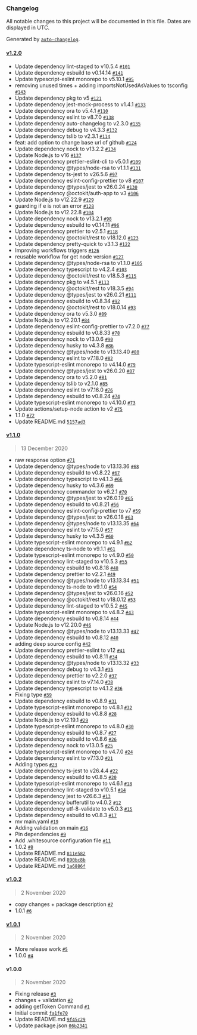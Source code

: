 ### Changelog

All notable changes to this project will be documented in this file. Dates are displayed in UTC.

Generated by [`auto-changelog`](https://github.com/CookPete/auto-changelog).

#### [v1.2.0](https://github.com/gagoar/github-app-installation-token/compare/v1.1.0...v1.2.0)

- Update dependency lint-staged to v10.5.4 [`#101`](https://github.com/gagoar/github-app-installation-token/pull/101)
- Update dependency esbuild to v0.14.14 [`#141`](https://github.com/gagoar/github-app-installation-token/pull/141)
- Update typescript-eslint monorepo to v5.10.1 [`#95`](https://github.com/gagoar/github-app-installation-token/pull/95)
- removing unused times + adding importsNotUsedAsValues to tsconfig [`#143`](https://github.com/gagoar/github-app-installation-token/pull/143)
- Update dependency pkg to v5 [`#121`](https://github.com/gagoar/github-app-installation-token/pull/121)
- Update dependency jest-mock-process to v1.4.1 [`#133`](https://github.com/gagoar/github-app-installation-token/pull/133)
- Update dependency ora to v5.4.1 [`#110`](https://github.com/gagoar/github-app-installation-token/pull/110)
- Update dependency eslint to v8.7.0 [`#138`](https://github.com/gagoar/github-app-installation-token/pull/138)
- Update dependency auto-changelog to v2.3.0 [`#135`](https://github.com/gagoar/github-app-installation-token/pull/135)
- Update dependency debug to v4.3.3 [`#132`](https://github.com/gagoar/github-app-installation-token/pull/132)
- Update dependency tslib to v2.3.1 [`#114`](https://github.com/gagoar/github-app-installation-token/pull/114)
- feat: add option to change base url of github [`#124`](https://github.com/gagoar/github-app-installation-token/pull/124)
- Update dependency nock to v13.2.2 [`#134`](https://github.com/gagoar/github-app-installation-token/pull/134)
- Update Node.js to v16 [`#137`](https://github.com/gagoar/github-app-installation-token/pull/137)
- Update dependency prettier-eslint-cli to v5.0.1 [`#109`](https://github.com/gagoar/github-app-installation-token/pull/109)
- Update dependency @types/node-rsa to v1.1.1 [`#131`](https://github.com/gagoar/github-app-installation-token/pull/131)
- Update dependency ts-jest to v26.5.6 [`#97`](https://github.com/gagoar/github-app-installation-token/pull/97)
- Update dependency eslint-config-prettier to v8 [`#107`](https://github.com/gagoar/github-app-installation-token/pull/107)
- Update dependency @types/jest to v26.0.24 [`#130`](https://github.com/gagoar/github-app-installation-token/pull/130)
- Update dependency @octokit/auth-app to v3 [`#106`](https://github.com/gagoar/github-app-installation-token/pull/106)
- Update Node.js to v12.22.9 [`#129`](https://github.com/gagoar/github-app-installation-token/pull/129)
- guarding if e is not an error [`#128`](https://github.com/gagoar/github-app-installation-token/pull/128)
- Update Node.js to v12.22.8 [`#104`](https://github.com/gagoar/github-app-installation-token/pull/104)
- Update dependency nock to v13.2.1 [`#98`](https://github.com/gagoar/github-app-installation-token/pull/98)
- Update dependency esbuild to v0.14.11 [`#96`](https://github.com/gagoar/github-app-installation-token/pull/96)
- Update dependency prettier to v2.5.1 [`#118`](https://github.com/gagoar/github-app-installation-token/pull/118)
- Update dependency @octokit/rest to v18.12.0 [`#123`](https://github.com/gagoar/github-app-installation-token/pull/123)
- Update dependency pretty-quick to v3.1.3 [`#122`](https://github.com/gagoar/github-app-installation-token/pull/122)
- Improving workflows triggers [`#126`](https://github.com/gagoar/github-app-installation-token/pull/126)
- reusable workflow for get node version [`#127`](https://github.com/gagoar/github-app-installation-token/pull/127)
- Update dependency @types/node-rsa to v1.1.0 [`#105`](https://github.com/gagoar/github-app-installation-token/pull/105)
- Update dependency typescript to v4.2.4 [`#103`](https://github.com/gagoar/github-app-installation-token/pull/103)
- Update dependency @octokit/rest to v18.5.3 [`#115`](https://github.com/gagoar/github-app-installation-token/pull/115)
- Update dependency pkg to v4.5.1 [`#113`](https://github.com/gagoar/github-app-installation-token/pull/113)
- Update dependency @octokit/rest to v18.3.5 [`#94`](https://github.com/gagoar/github-app-installation-token/pull/94)
- Update dependency @types/jest to v26.0.21 [`#111`](https://github.com/gagoar/github-app-installation-token/pull/111)
- Update dependency esbuild to v0.8.34 [`#92`](https://github.com/gagoar/github-app-installation-token/pull/92)
- Update dependency @octokit/rest to v18.0.14 [`#93`](https://github.com/gagoar/github-app-installation-token/pull/93)
- Update dependency ora to v5.3.0 [`#89`](https://github.com/gagoar/github-app-installation-token/pull/89)
- Update Node.js to v12.20.1 [`#84`](https://github.com/gagoar/github-app-installation-token/pull/84)
- Update dependency eslint-config-prettier to v7.2.0 [`#77`](https://github.com/gagoar/github-app-installation-token/pull/77)
- Update dependency esbuild to v0.8.33 [`#78`](https://github.com/gagoar/github-app-installation-token/pull/78)
- Update dependency nock to v13.0.6 [`#90`](https://github.com/gagoar/github-app-installation-token/pull/90)
- Update dependency husky to v4.3.8 [`#86`](https://github.com/gagoar/github-app-installation-token/pull/86)
- Update dependency @types/node to v13.13.40 [`#80`](https://github.com/gagoar/github-app-installation-token/pull/80)
- Update dependency eslint to v7.18.0 [`#82`](https://github.com/gagoar/github-app-installation-token/pull/82)
- Update typescript-eslint monorepo to v4.14.0 [`#79`](https://github.com/gagoar/github-app-installation-token/pull/79)
- Update dependency @types/jest to v26.0.20 [`#87`](https://github.com/gagoar/github-app-installation-token/pull/87)
- Update dependency ora to v5.2.0 [`#81`](https://github.com/gagoar/github-app-installation-token/pull/81)
- Update dependency tslib to v2.1.0 [`#85`](https://github.com/gagoar/github-app-installation-token/pull/85)
- Update dependency eslint to v7.16.0 [`#76`](https://github.com/gagoar/github-app-installation-token/pull/76)
- Update dependency esbuild to v0.8.24 [`#74`](https://github.com/gagoar/github-app-installation-token/pull/74)
- Update typescript-eslint monorepo to v4.10.0 [`#73`](https://github.com/gagoar/github-app-installation-token/pull/73)
- Update actions/setup-node action to v2 [`#75`](https://github.com/gagoar/github-app-installation-token/pull/75)
- 1.1.0 [`#72`](https://github.com/gagoar/github-app-installation-token/pull/72)
- Update README.md [`5157ad3`](https://github.com/gagoar/github-app-installation-token/commit/5157ad312cb960a6cb9cdff73804a22981684da1)

#### [v1.1.0](https://github.com/gagoar/github-app-installation-token/compare/v1.0.2...v1.1.0)

> 13 December 2020

- raw response option [`#71`](https://github.com/gagoar/github-app-installation-token/pull/71)
- Update dependency @types/node to v13.13.36 [`#68`](https://github.com/gagoar/github-app-installation-token/pull/68)
- Update dependency esbuild to v0.8.22 [`#67`](https://github.com/gagoar/github-app-installation-token/pull/67)
- Update dependency typescript to v4.1.3 [`#66`](https://github.com/gagoar/github-app-installation-token/pull/66)
- Update dependency husky to v4.3.6 [`#69`](https://github.com/gagoar/github-app-installation-token/pull/69)
- Update dependency commander to v6.2.1 [`#70`](https://github.com/gagoar/github-app-installation-token/pull/70)
- Update dependency @types/jest to v26.0.19 [`#65`](https://github.com/gagoar/github-app-installation-token/pull/65)
- Update dependency esbuild to v0.8.21 [`#56`](https://github.com/gagoar/github-app-installation-token/pull/56)
- Update dependency eslint-config-prettier to v7 [`#59`](https://github.com/gagoar/github-app-installation-token/pull/59)
- Update dependency @types/jest to v26.0.18 [`#63`](https://github.com/gagoar/github-app-installation-token/pull/63)
- Update dependency @types/node to v13.13.35 [`#64`](https://github.com/gagoar/github-app-installation-token/pull/64)
- Update dependency eslint to v7.15.0 [`#57`](https://github.com/gagoar/github-app-installation-token/pull/57)
- Update dependency husky to v4.3.5 [`#60`](https://github.com/gagoar/github-app-installation-token/pull/60)
- Update typescript-eslint monorepo to v4.9.1 [`#62`](https://github.com/gagoar/github-app-installation-token/pull/62)
- Update dependency ts-node to v9.1.1 [`#61`](https://github.com/gagoar/github-app-installation-token/pull/61)
- Update typescript-eslint monorepo to v4.9.0 [`#50`](https://github.com/gagoar/github-app-installation-token/pull/50)
- Update dependency lint-staged to v10.5.3 [`#55`](https://github.com/gagoar/github-app-installation-token/pull/55)
- Update dependency esbuild to v0.8.18 [`#48`](https://github.com/gagoar/github-app-installation-token/pull/48)
- Update dependency prettier to v2.2.1 [`#49`](https://github.com/gagoar/github-app-installation-token/pull/49)
- Update dependency @types/node to v13.13.34 [`#51`](https://github.com/gagoar/github-app-installation-token/pull/51)
- Update dependency ts-node to v9.1.0 [`#54`](https://github.com/gagoar/github-app-installation-token/pull/54)
- Update dependency @types/jest to v26.0.16 [`#52`](https://github.com/gagoar/github-app-installation-token/pull/52)
- Update dependency @octokit/rest to v18.0.12 [`#53`](https://github.com/gagoar/github-app-installation-token/pull/53)
- Update dependency lint-staged to v10.5.2 [`#45`](https://github.com/gagoar/github-app-installation-token/pull/45)
- Update typescript-eslint monorepo to v4.8.2 [`#43`](https://github.com/gagoar/github-app-installation-token/pull/43)
- Update dependency esbuild to v0.8.14 [`#44`](https://github.com/gagoar/github-app-installation-token/pull/44)
- Update Node.js to v12.20.0 [`#46`](https://github.com/gagoar/github-app-installation-token/pull/46)
- Update dependency @types/node to v13.13.33 [`#47`](https://github.com/gagoar/github-app-installation-token/pull/47)
- Update dependency esbuild to v0.8.12 [`#40`](https://github.com/gagoar/github-app-installation-token/pull/40)
- adding deep source config [`#42`](https://github.com/gagoar/github-app-installation-token/pull/42)
- Update dependency prettier-eslint to v12 [`#41`](https://github.com/gagoar/github-app-installation-token/pull/41)
- Update dependency esbuild to v0.8.11 [`#34`](https://github.com/gagoar/github-app-installation-token/pull/34)
- Update dependency @types/node to v13.13.32 [`#33`](https://github.com/gagoar/github-app-installation-token/pull/33)
- Update dependency debug to v4.3.1 [`#35`](https://github.com/gagoar/github-app-installation-token/pull/35)
- Update dependency prettier to v2.2.0 [`#37`](https://github.com/gagoar/github-app-installation-token/pull/37)
- Update dependency eslint to v7.14.0 [`#38`](https://github.com/gagoar/github-app-installation-token/pull/38)
- Update dependency typescript to v4.1.2 [`#36`](https://github.com/gagoar/github-app-installation-token/pull/36)
- Fixing type [`#39`](https://github.com/gagoar/github-app-installation-token/pull/39)
- Update dependency esbuild to v0.8.9 [`#31`](https://github.com/gagoar/github-app-installation-token/pull/31)
- Update typescript-eslint monorepo to v4.8.1 [`#32`](https://github.com/gagoar/github-app-installation-token/pull/32)
- Update dependency esbuild to v0.8.8 [`#28`](https://github.com/gagoar/github-app-installation-token/pull/28)
- Update Node.js to v12.19.1 [`#29`](https://github.com/gagoar/github-app-installation-token/pull/29)
- Update typescript-eslint monorepo to v4.8.0 [`#30`](https://github.com/gagoar/github-app-installation-token/pull/30)
- Update dependency esbuild to v0.8.7 [`#27`](https://github.com/gagoar/github-app-installation-token/pull/27)
- Update dependency esbuild to v0.8.6 [`#26`](https://github.com/gagoar/github-app-installation-token/pull/26)
- Update dependency nock to v13.0.5 [`#25`](https://github.com/gagoar/github-app-installation-token/pull/25)
- Update typescript-eslint monorepo to v4.7.0 [`#24`](https://github.com/gagoar/github-app-installation-token/pull/24)
- Update dependency eslint to v7.13.0 [`#21`](https://github.com/gagoar/github-app-installation-token/pull/21)
- Adding types [`#23`](https://github.com/gagoar/github-app-installation-token/pull/23)
- Update dependency ts-jest to v26.4.4 [`#22`](https://github.com/gagoar/github-app-installation-token/pull/22)
- Update dependency esbuild to v0.8.5 [`#20`](https://github.com/gagoar/github-app-installation-token/pull/20)
- Update typescript-eslint monorepo to v4.6.1 [`#18`](https://github.com/gagoar/github-app-installation-token/pull/18)
- Update dependency lint-staged to v10.5.1 [`#14`](https://github.com/gagoar/github-app-installation-token/pull/14)
- Update dependency jest to v26.6.3 [`#13`](https://github.com/gagoar/github-app-installation-token/pull/13)
- Update dependency bufferutil to v4.0.2 [`#12`](https://github.com/gagoar/github-app-installation-token/pull/12)
- Update dependency utf-8-validate to v5.0.3 [`#15`](https://github.com/gagoar/github-app-installation-token/pull/15)
- Update dependency esbuild to v0.8.3 [`#17`](https://github.com/gagoar/github-app-installation-token/pull/17)
- mv main.yaml [`#19`](https://github.com/gagoar/github-app-installation-token/pull/19)
- Adding validation on main [`#16`](https://github.com/gagoar/github-app-installation-token/pull/16)
- Pin dependencies [`#9`](https://github.com/gagoar/github-app-installation-token/pull/9)
- Add .whitesource configuration file [`#11`](https://github.com/gagoar/github-app-installation-token/pull/11)
- 1.0.2 [`#8`](https://github.com/gagoar/github-app-installation-token/pull/8)
- Update README.md [`811e582`](https://github.com/gagoar/github-app-installation-token/commit/811e582df2b02832bc4b99ed8045d4870c9d738b)
- Update README.md [`890bc8b`](https://github.com/gagoar/github-app-installation-token/commit/890bc8bf1a7594cfd06423fdf111e53b371d2b05)
- Update README.md [`1a6886f`](https://github.com/gagoar/github-app-installation-token/commit/1a6886f6fa8c5d894a470a1b7d7f277cf660c148)

#### [v1.0.2](https://github.com/gagoar/github-app-installation-token/compare/v1.0.1...v1.0.2)

> 2 November 2020

- copy changes + package description [`#7`](https://github.com/gagoar/github-app-installation-token/pull/7)
- 1.0.1 [`#6`](https://github.com/gagoar/github-app-installation-token/pull/6)

#### [v1.0.1](https://github.com/gagoar/github-app-installation-token/compare/v1.0.0...v1.0.1)

> 2 November 2020

- More release work [`#5`](https://github.com/gagoar/github-app-installation-token/pull/5)
- 1.0.0 [`#4`](https://github.com/gagoar/github-app-installation-token/pull/4)

#### v1.0.0

> 2 November 2020

- Fixing release [`#3`](https://github.com/gagoar/github-app-installation-token/pull/3)
- changes + validation [`#2`](https://github.com/gagoar/github-app-installation-token/pull/2)
- adding getToken Command [`#1`](https://github.com/gagoar/github-app-installation-token/pull/1)
- Initial commit [`fa1fe70`](https://github.com/gagoar/github-app-installation-token/commit/fa1fe7080d18eda7cf91ec0ce2b4cef47fbb67e2)
- Update README.md [`9f45c29`](https://github.com/gagoar/github-app-installation-token/commit/9f45c29fa58e63d2d331fd7ab4babb420fd42e10)
- Update package.json [`06b2341`](https://github.com/gagoar/github-app-installation-token/commit/06b2341b7ff0c061a8c99e6fa104c1470ffc1c5c)
